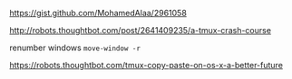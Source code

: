 https://gist.github.com/MohamedAlaa/2961058

http://robots.thoughtbot.com/post/2641409235/a-tmux-crash-course

renumber windows
`move-window -r`

https://robots.thoughtbot.com/tmux-copy-paste-on-os-x-a-better-future
